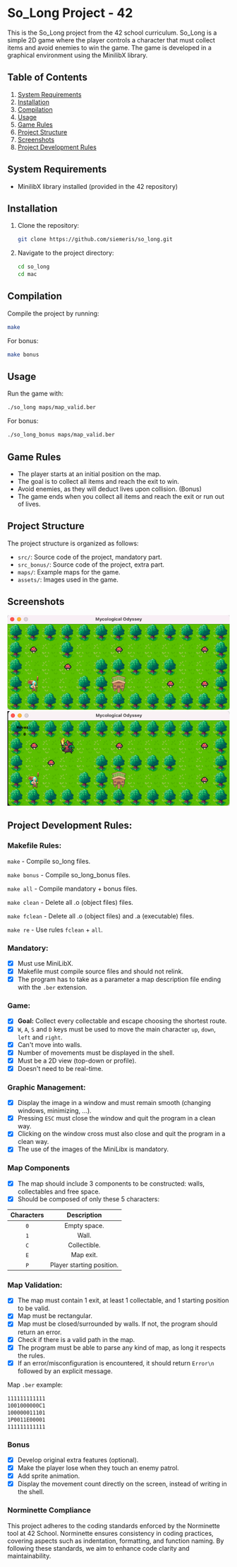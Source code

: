 # So_Long Project - 42

This is the So_Long project from the 42 school curriculum. So_Long is a simple 2D game where the player controls a character that must collect items and avoid enemies to win the game. The game is developed in a graphical environment using the MinilibX library.

## Table of Contents

1. [System Requirements](#system-requirements)
2. [Installation](#installation)
3. [Compilation](#compilation)
4. [Usage](#usage)
5. [Game Rules](#game-rules)
6. [Project Structure](#project-structure)
7. [Screenshots](#screenshots)
8. [Project Development Rules](#project-development-rules)


## System Requirements

- MinilibX library installed (provided in the 42 repository)

## Installation

1. Clone the repository:

    ```bash
    git clone https://github.com/siemeris/so_long.git
    ```

2. Navigate to the project directory:

    ```bash
    cd so_long
    cd mac
    ```

## Compilation

Compile the project by running:

```bash
make
```

For bonus:
```bash
make bonus
```

## Usage

Run the game with:

```bash
./so_long maps/map_valid.ber
```

For bonus:
```bash
./so_long_bonus maps/map_valid.ber
```

## Game Rules
- The player starts at an initial position on the map.
- The goal is to collect all items and reach the exit to win.
- Avoid enemies, as they will deduct lives upon collision. (Bonus)
- The game ends when you collect all items and reach the exit or run out of lives.

## Project Structure
The project structure is organized as follows:

- `src/`: Source code of the project, mandatory part.
- `src_bonus/`: Source code of the project, extra part.
- `maps/`: Example maps for the game.
- `assets/`: Images used in the game.

## Screenshots

![game](https://github.com/siemeris/so_long/blob/main/screenshot.png)
![bonus](https://github.com/siemeris/so_long/blob/main/screenshot_bonus.png)

## Project Development Rules:

### Makefile Rules:
`make` - Compile so_long files.

`make bonus` - Compile so_long_bonus files.

`make all`  - Compile mandatory + bonus files.

`make clean`  - Delete all .o (object files) files.

`make fclean`  - Delete all .o (object files) and .a (executable) files.

`make re` - Use rules `fclean` + `all`.

### Mandatory:
- [x] Must use MiniLibX.
- [x] Makefile must compile source files and should not relink.
- [x] The program has to take as a parameter a map description file ending with the `.ber` extension.

### Game:
- [x] **Goal:** Collect every collectable and escape choosing the shortest route.
- [x] `W`, `A`, `S` and `D` keys must be used to move the main character `up`, `down`, `left` and `right`.
- [x] Can't move into walls.
- [x] Number of movements must be displayed in the shell.
- [x] Must be a 2D view (top-down or profile).
- [x] Doesn't need to be real-time.

### Graphic Management:
- [x] Display the image in a window and must remain smooth (changing windows, minimizing, ...).
- [x] Pressing `ESC` must close the window and quit the program in a clean way.
- [x] Clicking on the window cross must also close and quit the program in a clean way.
- [x] The use of the images of the MiniLibx is mandatory.

### Map Components
- [x] The map should include 3 components to be constructed: walls, collectables and free space.
- [x] Should be composed of only these 5 characters:

| Characters | Description |
| :--: | :--: |
| `0` | Empty space.              |
| `1` | Wall.                     |
| `C` | Collectible.              |
| `E` | Map exit.                 |
| `P` | Player starting position. |

### Map Validation:
- [x] The map must contain 1 exit, at least 1 collectable, and 1 starting position to be valid.
- [x] Map must be rectangular.
- [x] Map must be closed/surrounded by walls. If not, the program should return an error.
- [x] Check if there is a valid path in the map.
- [x] The program must be able to parse any kind of map, as long it respects the rules.
- [x] If an error/misconfiguration is encountered, it should return `Error\n` followed by an explicit message.

Map `.ber` example:
```
111111111111
1001000000C1
100000011101
1P0011E00001
111111111111
```

### Bonus
- [x] Develop original extra features (optional).
- [x] Make the player lose when they touch an enemy patrol.
- [x] Add sprite animation.
- [x] Display the movement count directly on the screen, instead of writing in the shell.

### Norminette Compliance
This project adheres to the coding standards enforced by the Norminette tool at 42 School. Norminette ensures consistency in coding practices, covering aspects such as indentation, formatting, and function naming. By following these standards, we aim to enhance code clarity and maintainability.